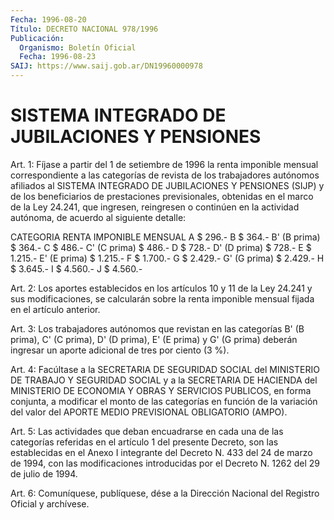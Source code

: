 ```yaml
---
Fecha: 1996-08-20
Título: DECRETO NACIONAL 978/1996
Publicación:
  Organismo: Boletín Oficial
  Fecha: 1996-08-23
SAIJ: https://www.saij.gob.ar/DN19960000978
---
```

# SISTEMA INTEGRADO DE JUBILACIONES Y PENSIONES

<a id="1"></a>
Art. 1: Fíjase a partir del 1 de setiembre de 1996 la renta imponible mensual correspondiente a las categorías de revista de los trabajadores autónomos afiliados al SISTEMA INTEGRADO DE JUBILACIONES Y PENSIONES (SIJP) y de los beneficiarios de prestaciones previsionales, obtenidas en el marco de la Ley 24.241, que ingresen, reingresen o continúen en la actividad autónoma, de acuerdo al siguiente detalle:

 CATEGORIA                              RENTA IMPONIBLE                                            MENSUAL  A                                           $ 296.-  B                                           $ 364.-  B' (B prima)                                $ 364.- C                                           $ 486.-  C' (C prima)                                $ 486.-  D                                           $ 728.-  D' (D prima)                                $ 728.-  E                                         $ 1.215.-  E' (E prima)                              $ 1.215.-  F                                         $ 1.700.- G                                         $ 2.429.-  G' (G prima)                              $ 2.429.-  H                                         $ 3.645.- I                                         $ 4.560.-  J                                         $ 4.560.-

<a id="2"></a>
Art. 2: Los aportes establecidos en los artículos 10 y 11 de la Ley 24.241 y sus modificaciones, se calcularán sobre la renta imponible mensual fijada en el artículo anterior.

<a id="3"></a>
Art. 3: Los trabajadores autónomos que revistan en las categorías B' (B prima), C' (C prima), D' (D prima), E' (E prima) y G' (G prima) deberán ingresar un aporte adicional de tres por ciento (3 %).

<a id="4"></a>
Art. 4: Facúltase a la SECRETARIA DE SEGURIDAD SOCIAL del MINISTERIO DE TRABAJO Y SEGURIDAD SOCIAL y a la SECRETARIA DE HACIENDA del MINISTERIO DE ECONOMIA Y OBRAS Y SERVICIOS PUBLICOS, en forma conjunta, a modificar el monto de las categorías en función de la variación del valor del APORTE MEDIO PREVISIONAL OBLIGATORIO (AMPO).

<a id="5"></a>
Art. 5: Las actividades que deban encuadrarse en cada una de las categorías referidas en el artículo 1 del presente Decreto, son las establecidas en el Anexo I integrante del Decreto N. 433 del 24 de marzo de 1994, con las modificaciones introducidas por el Decreto N. 1262 del 29 de julio de 1994.

<a id="6"></a>
Art. 6: Comuníquese, publíquese, dése a la Dirección Nacional del Registro Oficial y archívese.